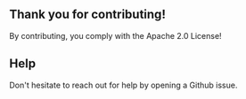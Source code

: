 ## Thank you for contributing!

By contributing, you comply with the Apache 2.0 License!

## Help
Don't hesitate to reach out for help by opening a Github issue.
